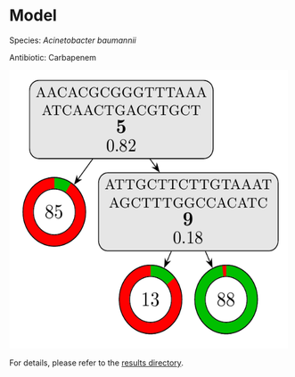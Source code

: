 
# Model

Species: *Acinetobacter baumannii*

Antibiotic: Carbapenem

<img src="./model.png" width=500 height=500 />

For details, please refer to the [results directory](../../../../../results/cart_b/acinetobacter%20baumannii/carbapenem/repeat_0/).

